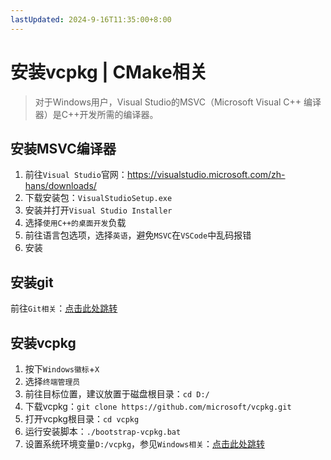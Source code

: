 ```yaml
---
lastUpdated: 2024-9-16T11:35:00+8:00
---
```


# 安装vcpkg | CMake相关

> 对于Windows用户，Visual Studio的MSVC（Microsoft Visual C++ 编译器）是C++开发所需的编译器。

## 安装MSVC编译器

1. 前往```Visual Studio```官网：<https://visualstudio.microsoft.com/zh-hans/downloads/>
2. 下载安装包：```VisualStudioSetup.exe```
3. 安装并打开```Visual Studio Installer```
4. 选择```使用C++的桌面开发```负载
5. 前往语言包选项，选择```英语```，避免```MSVC```在```VSCode```中乱码报错
6. 安装

## 安装git

前往```Git相关```：[点击此处跳转](/Git/Install)

## 安装vcpkg

1. 按下```Windows徽标```+```X```
2. 选择```终端管理员```
3. 前往目标位置，建议放置于磁盘根目录：```cd D:/```
4. 下载vcpkg：```git clone https://github.com/microsoft/vcpkg.git```
5. 打开vcpkg根目录：```cd vcpkg```
6. 运行安装脚本：```./bootstrap-vcpkg.bat```
7. 设置系统环境变量```D:/vcpkg```，参见```Windows相关```：[点击此处跳转](/Windows/EnvironmentVariables)